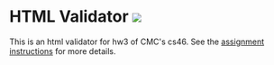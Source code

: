 # HTML Validator ![](https://api.travis-ci.com/abarker21/html_validator.svg?branch=master)

This is an html validator for hw3 of CMC's cs46.
See the [assignment instructions](https://github.com/mikeizbicki/cmc-csci046/tree/master/hw3) for more details.
